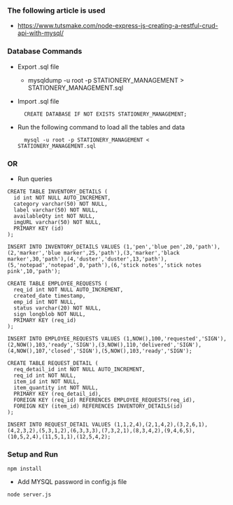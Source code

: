 ### The following article is used

- https://www.tutsmake.com/node-express-js-creating-a-restful-crud-api-with-mysql/

### Database Commands

- Export .sql file
  - mysqldump -u root -p STATIONERY_MANAGEMENT > STATIONERY_MANAGEMENT.sql

- Import .sql file
  ```
    CREATE DATABASE IF NOT EXISTS STATIONERY_MANAGEMENT;
  ```
- Run the following command to load all the tables and data
  ```
    mysql -u root -p STATIONERY_MANAGEMENT < STATIONERY_MANAGEMENT.sql
  ```

### OR

- Run queries

```
CREATE TABLE INVENTORY_DETAILS (
  id int NOT NULL AUTO_INCREMENT,
  category varchar(50) NOT NULL,
  label varchar(50) NOT NULL,
  availableQty int NOT NULL,
  imgURL varchar(50) NOT NULL,
  PRIMARY KEY (id)
);
```
```
INSERT INTO INVENTORY_DETAILS VALUES (1,'pen','blue pen',20,'path'),(2,'marker','blue marker',25,'path'),(3,'marker','black marker',30,'path'),(4,'duster','duster',13,'path'),(5,'notepad','notepad',0,'path'),(6,'stick notes','stick notes pink',10,'path');
```
```
CREATE TABLE EMPLOYEE_REQUESTS (
  req_id int NOT NULL AUTO_INCREMENT,
  created_date timestamp,
  emp_id int NOT NULL,
  status varchar(20) NOT NULL,
  sign longblob NOT NULL,
  PRIMARY KEY (req_id)
);
```
```
INSERT INTO EMPLOYEE_REQUESTS VALUES (1,NOW(),100,'requested','SIGN'),(2,NOW(),103,'ready','SIGN'),(3,NOW(),110,'delivered','SIGN'),(4,NOW(),107,'closed','SIGN'),(5,NOW(),103,'ready','SIGN');
```
```
CREATE TABLE REQUEST_DETAIL (
  req_detail_id int NOT NULL AUTO_INCREMENT,
  req_id int NOT NULL,
  item_id int NOT NULL,
  item_quantity int NOT NULL,
  PRIMARY KEY (req_detail_id),
  FOREIGN KEY (req_id) REFERENCES EMPLOYEE_REQUESTS(req_id),
  FOREIGN KEY (item_id) REFERENCES INVENTORY_DETAILS(id)
);
```
```
INSERT INTO REQUEST_DETAIL VALUES (1,1,2,4),(2,1,4,2),(3,2,6,1),(4,2,3,2),(5,3,1,2),(6,3,3,3),(7,3,2,1),(8,3,4,2),(9,4,6,5),(10,5,2,4),(11,5,1,1),(12,5,4,2);
```

### Setup and Run

```
npm install
```

- Add MYSQL password in config.js file

```
node server.js
```